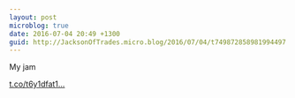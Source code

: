```yaml
---
layout: post
microblog: true
date: 2016-07-04 20:49 +1300
guid: http://JacksonOfTrades.micro.blog/2016/07/04/t749872858981994497.html
---
```

My jam

[t.co/t6y1dfat1...](https://t.co/t6y1dfat1e)
